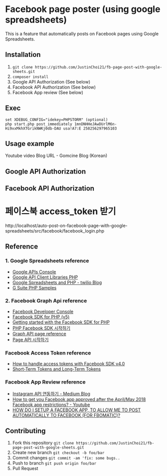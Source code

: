 # Facebook page poster (using google spreadsheets)
This is a feature that automatically posts on Facebook pages using Google Spreadsheets.

## Installation
1. ```git clone https://github.com/JustinChoi21/fb-page-post-with-google-sheets.git```
2. ```composer install```
3. Google API Authorization (See below)
4. Facebook API Authorization (See below)
5. Facebook App review (See below)

## Exec
```
set XDEBUG_CONFIG="idekey=PHPSTORM" (optional)
php start.php post_immediately 1mnDNHHeJAwDUrlM6n-Hi9xxMkhXTGrikNWKj0db-DAU usa!A7:E 258256297965103
```

## Usage example
Youtube video
Blog URL - Gomcine Blog (Korean)

## Google API Authorization

## Facebook API Authorization
# 페이스북 access_token 받기
http://localhost/auto-post-on-facebook-page-with-google-spreadsheets/src/facebook/facebook_login.php

## Reference
### 1. Google Spreadsheets reference
- [Google APIs Console](https://console.developers.google.com)
- [Google API Client Libraries PHP](https://developers.google.com/api-client-library/php/start/get_started)
- [Google Spreadsheets and PHP - twilio Blog](https://www.twilio.com/blog/2017/03/google-spreadsheets-and-php.html)
- [G Suite PHP Samples](https://github.com/gsuitedevs/php-samples)

### 2. Facebook Graph Api reference
- [Facebook Developer Console](https://developers.facebook.com)
- [Facebook SDK for PHP (v5)](https://github.com/facebook/php-graph-sdk)
- [Getting started with the Facebook SDK for PHP](https://github.com/facebook/php-graph-sdk/blob/5.x/docs/getting_started.md)
- [PHP Facebook SDK 시작하기](https://developers.facebook.com/docs/php/gettingstarted)
- [Graph API page reference](https://developers.facebook.com/docs/graph-api/reference/page/)
- [Page API 시작하기](https://developers.facebook.com/docs/pages/getting-started/#implementation-steps)

### Facebook Access Token reference
- [How to handle access tokens with Facebook SDK v4.0](https://www.sammyk.me/access-token-handling-best-practices-in-facebook-php-sdk-v4)
- [Short-Term Tokens and Long-Term Tokens](https://developers.facebook.com/docs/facebook-login/access-tokens#termtokens)

### Facebook App Review reference
- [Instagram API 연동하기 - Medium Blog](https://medium.com/@alexsung/%EC%9B%B9-2%EB%8B%AC-%EB%82%A8%EC%A7%93-%EA%B1%B8%EB%A6%B0-instagram-%EC%97%B0%EB%8F%99%ED%95%98%EA%B8%B0-4b1e5a125e4a) 
- [How to get you Facebook app approved after the April/May 2018 Facebook app restrictions? - Youtube](https://www.youtube.com/watch?v=ds6PBBsIxeQ)
- [HOW DO I SETUP A FACEBOOK APP, TO ALLOW ME TO POST AUTOMATICALLY TO FACEBOOK (FOR FBOMATIC)?](http://coderevolution.ro/knowledge-base/faq/how-do-i-setup-a-facebook-app-to-allow-me-to-post-automatically-to-facebook/)

## Contributing
1. Fork this repository ```git clone https://github.com/JustinChoi21/fb-page-post-with-google-sheets.git```
2. Create new branch  ```git checkout -b foo/bar```
3. Commit changes  ```git commit -am 'fix: some bugs..```
4. Push to branch ```git push origin foo/bar```
5. Pull Request
